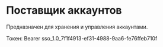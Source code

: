 # Поставщик аккаунтов

Предназначен для хранения и управления аккаунтами.

Токен: Bearer sso_1.0_7f1f4913-ef31-4988-9aa6-fe76ffeb710f

